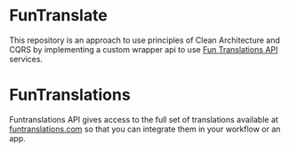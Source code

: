 # FunTranslate

This repository is an approach to use principles of Clean Architecture and CQRS by implementing a custom wrapper api to use [Fun Translations API](https://funtranslations.com/) services.

# FunTranslations
Funtranslations API gives access to the full set of translations available at [funtranslations.com](https://funtranslations.com/) so that you can integrate them in your workflow or an app.